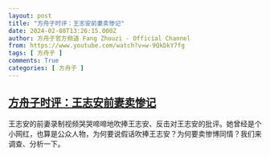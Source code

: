 ```yaml
---
layout: post
title: "方舟子时评：王志安前妻卖惨记"
date: 2024-02-08T13:26:15.000Z
author: 方舟子官方频道 Fang Zhouzi - Official Channel
from: https://www.youtube.com/watch?v=w-9QkDkY7fg
tags: [ 方舟子 ]
comments: True
categories: [ 方舟子 ]
---
```

<!--1707398775000-->
[方舟子时评：王志安前妻卖惨记](https://www.youtube.com/watch?v=w-9QkDkY7fg)
------

<div>
王志安的前妻录制视频哭哭啼啼地吹捧王志安、反击对王志安的批评。她曾经是个小网红，也算是公众人物，为何要说假话吹捧王志安？为何要卖惨博同情？我们来调查、分析一下。
</div>
